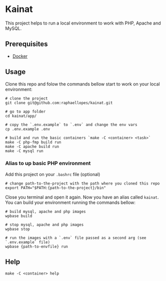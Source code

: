 # Kainat

This project helps to run a local environment to work with PHP, Apache and MySQL.


## Prerequisites
- [Docker](https://www.docker.com/)


## Usage

Clone this repo and folow the commands bellow start to work on your 
local environment:

```
# clone the project
git clone git@github.com:raphaellopes/kainat.git

# go to app folder
cd kainat/app/

# copy the `.env.example` to `.env` and change the env vars
cp .env.example .env

# build and run the basic containers `make -C <container> <task>`
make -C php-fmp build run
make -C apache build run
make -C mysql run
```

### Alias to up basic PHP environment
Add this project on your `.bashrc` file (optional)
```
# change path-to-the-project with the path where you cloned this repo
export PATH="$PATH:{path-to-the-project}/bin"
```

Close you terminal and open it again. Now you have an alias called
`kainat`. You can build your environment running the commands bellow:

```
# build mysql, apache and php images
wpbase build

# stop mysql, apache and php images
wpbase stop

# run the images with a `.env` file passed as a second arg (see `.env.example` file)
wpbase {path-to-envfile} run
```


## Help
```
make -C <container> help
```

